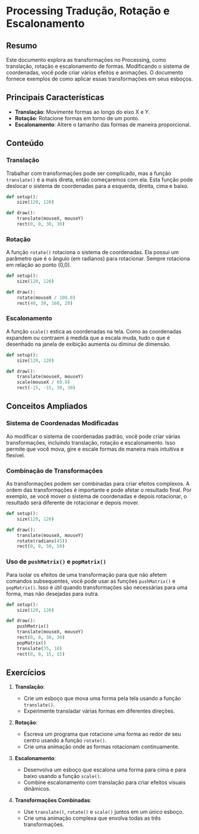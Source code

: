 
# Processing Tradução, Rotação e Escalonamento

## Resumo

Este documento explora as transformações no Processing, como translação, rotação e escalonamento de formas. Modificando o sistema de coordenadas, você pode criar vários efeitos e animações. O documento fornece exemplos de como aplicar essas transformações em seus esboços.

## Principais Características
- **Translação**: Movimente formas ao longo do eixo X e Y.
- **Rotação**: Rotacione formas em torno de um ponto.
- **Escalonamento**: Altere o tamanho das formas de maneira proporcional.

## Conteúdo

### Translação
Trabalhar com transformações pode ser complicado, mas a função `translate()` é a mais direta, então começaremos com ela. Esta função pode deslocar o sistema de coordenadas para a esquerda, direita, cima e baixo.

```python
def setup():
    size(120, 120)

def draw():
    translate(mouseX, mouseY)
    rect(0, 0, 30, 30)
```

### Rotação
A função `rotate()` rotaciona o sistema de coordenadas. Ela possui um parâmetro que é o ângulo (em radianos) para rotacionar. Sempre rotaciona em relação ao ponto (0,0).

```python
def setup():
    size(120, 120)

def draw():
    rotate(mouseX / 100.0)
    rect(40, 30, 160, 20)
```

### Escalonamento
A função `scale()` estica as coordenadas na tela. Como as coordenadas expandem ou contraem à medida que a escala muda, tudo o que é desenhado na janela de exibição aumenta ou diminui de dimensão.

```python
def setup():
    size(120, 120)

def draw():
    translate(mouseX, mouseY)
    scale(mouseX / 60.0)
    rect(-15, -15, 30, 30)
```

## Conceitos Ampliados

### Sistema de Coordenadas Modificadas
Ao modificar o sistema de coordenadas padrão, você pode criar várias transformações, incluindo translação, rotação e escalonamento. Isso permite que você mova, gire e escale formas de maneira mais intuitiva e flexível.

### Combinação de Transformações
As transformações podem ser combinadas para criar efeitos complexos. A ordem das transformações é importante e pode afetar o resultado final. Por exemplo, se você mover o sistema de coordenadas e depois rotacionar, o resultado será diferente de rotacionar e depois mover.

```python
def setup():
    size(120, 120)

def draw():
    translate(mouseX, mouseY)
    rotate(radians(45))
    rect(0, 0, 50, 50)
```

### Uso de `pushMatrix()` e `popMatrix()`
Para isolar os efeitos de uma transformação para que não afetem comandos subsequentes, você pode usar as funções `pushMatrix()` e `popMatrix()`. Isso é útil quando transformações são necessárias para uma forma, mas não desejadas para outra.

```python
def setup():
    size(120, 120)

def draw():
    pushMatrix()
    translate(mouseX, mouseY)
    rect(0, 0, 30, 30)
    popMatrix()
    translate(35, 10)
    rect(0, 0, 15, 15)
```

## Exercícios

1. **Translação**:
   - Crie um esboço que mova uma forma pela tela usando a função `translate()`.
   - Experimente transladar várias formas em diferentes direções.

2. **Rotação**:
   - Escreva um programa que rotacione uma forma ao redor de seu centro usando a função `rotate()`.
   - Crie uma animação onde as formas rotacionam continuamente.

3. **Escalonamento**:
   - Desenvolva um esboço que escalona uma forma para cima e para baixo usando a função `scale()`.
   - Combine escalonamento com translação para criar efeitos visuais dinâmicos.

4. **Transformações Combinadas**:
   - Use `translate()`, `rotate()` e `scale()` juntos em um único esboço.
   - Crie uma animação complexa que envolva todas as três transformações.
